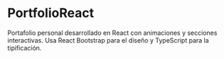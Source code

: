 # PortfolioReact
Portafolio personal desarrollado en React con animaciones y secciones interactivas. Usa React Bootstrap para el diseño y TypeScript para la tipificación.
